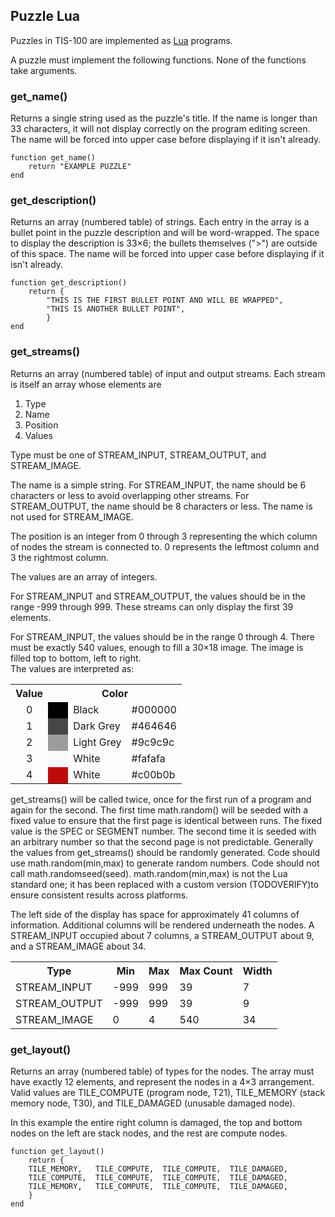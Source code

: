 Puzzle Lua
----------

Puzzles in TIS-100 are implemented as [Lua](http://www.lua.org/) programs.

A puzzle must implement the following functions.  None of the functions take arguments.



### get_name()

Returns a single string used as the puzzle's title.  If the name is longer than 33 characters, it will not display correctly on the program editing screen.
The name will be forced into upper case before displaying if it isn't already.

	function get_name()
		return "EXAMPLE PUZZLE"
	end



### get_description()

Returns an array (numbered table) of strings.  Each entry in the array is a bullet point in the puzzle description and will be word-wrapped.  The space to display the description is 33×6; the bullets themselves (">") are outside of this space.
The name will be forced into upper case before displaying if it isn't already.

	function get_description()
		return {
			"THIS IS THE FIRST BULLET POINT AND WILL BE WRAPPED",
			"THIS IS ANOTHER BULLET POINT",
			}
	end



### get_streams()

Returns an array (numbered table) of input and output streams. Each stream is itself an array whose elements are

1. Type
2. Name
3. Position
4. Values

Type must be one of STREAM_INPUT, STREAM_OUTPUT, and STREAM_IMAGE.

The name is a simple string.  For STREAM_INPUT, the name should be 6 characters or less to avoid overlapping other streams.  For STREAM_OUTPUT, the name should be 8 characters or less.  The name is not used for STREAM_IMAGE.

The position is an integer from 0 through 3 representing the which column of nodes the stream is connected to. 0 represents the leftmost column and 3 the rightmost column.

The values are an array of integers.

 For STREAM_INPUT and STREAM_OUTPUT, the values should be in
the range -999 through 999.  These streams can only display the
first 39 elements.

For STREAM_INPUT, the values should be in the range 0 through
4.  There must be exactly 540 values, enough to fill a 30×18
image.  The image is filled top to bottom, left to right.  
The values are interpreted as:

<table>
<tr><th>Value</th><th colspan="3">Color</th></tr>
<tr><td style="text-align:center">0</td><td style="width: 1em; background-color: black">&nbsp;</td><td>Black</td><td>#000000</td></tr>
<tr><td style="text-align:center">1</td><td style="width: 1em; background-color: #464646">&nbsp;</td><td>Dark Grey</td><td>#464646</td></tr>
<tr><td style="text-align:center">2</td><td style="width: 1em; background-color: #9c9c9c">&nbsp;</td><td>Light Grey</td><td>#9c9c9c</td></tr>
<tr><td style="text-align:center">3</td><td style="width: 1em; background-color: #fafafa">&nbsp;</td><td>White</td><td>#fafafa</td></tr>
<tr><td style="text-align:center">4</td><td style="width: 1em; background-color: #c00b0b">&nbsp;</td><td>White</td><td>#c00b0b</td></tr>
</table>

get_streams() will be called twice, once for the first run of
a program and again for the second.  The first time math.random()
will be seeded with a fixed value to ensure that the first page
is identical between runs.
The fixed value is the SPEC or SEGMENT number.
The second time it is seeded with an
arbitrary number so that the second page is not predictable.
Generally the values from
get_streams() should be randomly generated.  Code should use
math.random(min,max) to generate random numbers.  Code should
not call math.randomseed(seed).
math.random(min,max) is not the Lua standard one; it has been
replaced with a custom version (TODOVERIFY)to ensure consistent
results across platforms.

The left side of the display has space for approximately 41
columns of information.  Additional columns will be rendered
underneath the nodes.  A STREAM_INPUT occupied about 7 columns,
a STREAM_OUTPUT about 9, and a STREAM_IMAGE about 34.


<table>
<tr>
	<th>Type</th>
	<th>Min</th>
	<th>Max</th>
	<th>Max Count</th>
	<th>Width</th>
</tr>
<tr>
	<td>STREAM_INPUT</td>
	<td>-999</td>
	<td>999</td>
	<td>39</td>
	<td>7</td>
</tr>
<tr>
	<td>STREAM_OUTPUT</td>
	<td>-999</td>
	<td>999</td>
	<td>39</td>
	<td>9</td>
</tr>
<tr>
	<td>STREAM_IMAGE</td>
	<td>0</td>
	<td>4</td>
	<td>540</td>
	<td>34</td>
</tr>
</table>




### get_layout()

Returns an array (numbered table) of types for the nodes.  The array must have exactly 12 elements, and represent the nodes in a 4×3 arrangement.  Valid values are TILE_COMPUTE (program node, T21), TILE_MEMORY (stack memory node, T30), and TILE_DAMAGED (unusable damaged node).

In this example the entire right column is damaged, the top and bottom nodes on the left are stack nodes, and the rest are compute nodes.

	function get_layout()
		return { 
		TILE_MEMORY,   TILE_COMPUTE,  TILE_COMPUTE,  TILE_DAMAGED,
		TILE_COMPUTE,  TILE_COMPUTE,  TILE_COMPUTE,  TILE_DAMAGED,
		TILE_MEMORY,   TILE_COMPUTE,  TILE_COMPUTE,  TILE_DAMAGED,
		}
	end


